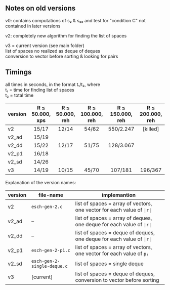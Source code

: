 ## Notes on old versions

v0:  contains computations of s₂ & s₂₂ and test for "condition C" not contained in later versions

v2:  completely new algorithm for finding the list of spaces

v3 = current version (see main folder)  
list of spaces no realized as deque of deques  
conversion to vector before sorting & looking for pairs


## Timings

all times in seconds, in the format t₁/t₂, where  
t₁ = time for finding list of spaces  
t₂ = total time  

| version | R ≤ 50.000, xps | R ≤ 50.000, reh | R ≤ 100.000, reh | R ≤ 150.000, reh | R ≤ 200.000, reh |
| --- | :---: | :---: | :---: | :---: | :---: |
| v2 | 15/17 | 12/14 | 54/62 | 550/2.247 | [killed] | 
| v2_ad | 15/19 | | | | 
| v2_dd | 15/22 | 12/17 | 51/75 | 128/3.067 |  |
| v2_p1 | 16/18 | | | |      
| v2_sd  | 14/26 | | | | 
| v3 | 14/19 | 10/15 | 45/70 | 107/181 | 196/367 |

Explanation of the version names:

| version | file-name | implemantion |
| --- | --- | --- |
| v2 | `esch-gen-2.c` |   list of spaces = array of vectors, one vector for each value of `\|r\|` |
| v2_ad | – | list of spaces = array of deques, one deque for each value of `\|r\|` |
| v2_dd | – | list of spaces = deque of deques, one deque for each value of `\|r\|` |
| v2_p1 | `esch-gen-2-p1.c` | list of spaces = array of vectors, one vector for each value of `p₁` |
| v2_sd | `esch-gen-2-single-deque.c` | list of spaces = single deque |
| v3 | [current] | list of spaces = deque of deques, conversion to vector before sorting |



